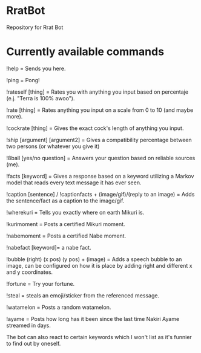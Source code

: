 # RratBot
Repository for Rrat Bot

# Currently available commands
!help = Sends you here.

!ping = Pong!

!rateself [thing] = Rates you with anything you input based on percentaje (e.j. "Terra is 100% awoo").

!rate [thing] = Rates anything you input on a scale from 0 to 10 (and maybe more).

!cockrate [thing] = Gives the exact cock's length of anything you input.

!ship [argument] [argument2] = Gives a compatibility percentage between two persons (or whatever you give it)

!8ball [yes/no question] = Answers your question based on reliable sources (me).

!facts [keyword] = Gives a response based on a keyword utilizing a Markov model that reads every text
message it has ever seen.

!caption [sentence] / !captionfacts + (image/gif)/(reply to an image) = Adds the sentence/fact as a caption to the image/gif.

!wherekuri = Tells you exactly where on earth Mikuri is.

!kurimoment = Posts a certified Mikuri moment.

!nabemoment = Posts a certified Nabe moment.

!nabefact [keyword]= a nabe fact.

!bubble (right) (x pos) (y pos) + (image) = Adds a speech bubble to an image, can be configured on how it is place by adding right and different x and y coordinates.

!fortune = Try your fortune.

!steal = steals an emoji/sticker from the referenced message.

!watamelon = Posts a random watamelon.

!ayame = Posts how long has it been since the last time Nakiri Ayame streamed in days.

The bot can also react to certain keywords which I won't list as it's funnier to find out by oneself.
